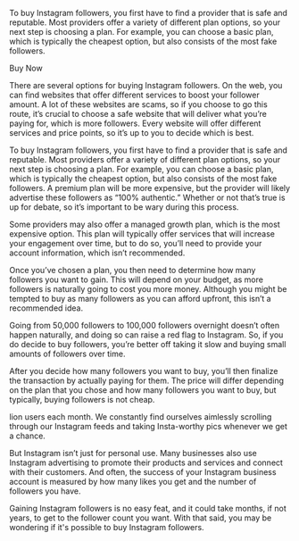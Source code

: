 To buy Instagram followers, you first have to find a provider that is safe and reputable. Most providers offer a variety of different plan options, so your next step is choosing a plan. For example, you can choose a basic plan, which is typically the cheapest option, but also consists of the most fake followers.

Buy Now

There are several options for buying Instagram followers. On the web, you can find websites that offer different services to boost your follower amount. A lot of these websites are scams, so if you choose to go this route, it’s crucial to choose a safe website that will deliver what you’re paying for, which is more followers. Every website will offer different services and price points, so it’s up to you to decide which is best.

To buy Instagram followers, you first have to find a provider that is safe and reputable. Most providers offer a variety of different plan options, so your next step is choosing a plan. For example, you can choose a basic plan, which is typically the cheapest option, but also consists of the most fake followers. A premium plan will be more expensive, but the provider will likely advertise these followers as “100% authentic.” Whether or not that’s true is up for debate, so it’s important to be wary during this process.

Some providers may also offer a managed growth plan, which is the most expensive option. This plan will typically offer services that will increase your engagement over time, but to do so, you’ll need to provide your account information, which isn’t recommended.

Once you’ve chosen a plan, you then need to determine how many followers you want to gain. This will depend on your budget, as more followers is naturally going to cost you more money. Although you might be tempted to buy as many followers as you can afford upfront, this isn’t a recommended idea.

Going from 50,000 followers to 100,000 followers overnight doesn’t often happen naturally, and doing so can raise a red flag to Instagram. So, if you do decide to buy followers, you’re better off taking it slow and buying small amounts of followers over time.

After you decide how many followers you want to buy, you’ll then finalize the transaction by actually paying for them. The price will differ depending on the plan that you chose and how many followers you want to buy, but typically, buying followers is not cheap.

lion users each month. We constantly find ourselves aimlessly scrolling through our Instagram feeds and taking Insta-worthy pics whenever we get a chance.

But Instagram isn’t just for personal use. Many businesses also use Instagram advertising to promote their products and services and connect with their customers. And often, the success of your Instagram business account is measured by how many likes you get and the number of followers you have.

Gaining Instagram followers is no easy feat, and it could take months, if not years, to get to the follower count you want. With that said, you may be wondering if it's possible to buy Instagram followers.


